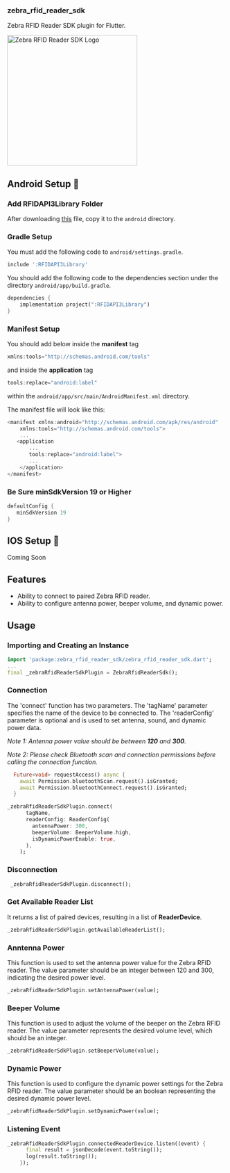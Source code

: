 ### zebra_rfid_reader_sdk

Zebra RFID Reader SDK plugin for Flutter.

<img src="https://github.com/yagmure15/zebra_rfid_reader_sdk/raw/main/site/zebra_rfd8500.png" alt="Zebra RFID Reader SDK Logo" width="300">

## Android Setup 🔧 

### Add RFIDAPI3Library Folder

After downloading [this](https://github.com/yagmure15/rfidapi3library/tree/main) file, copy it to the `android` directory.

### Gradle Setup

You must add the following code to `android/settings.gradle`.
```dart
include ':RFIDAPI3Library'
```

You should add the following code to the dependencies section under the directory `android/app/build.gradle`.
```dart
dependencies {
    implementation project(":RFIDAPI3Library")
}
```

### Manifest Setup
You should add below inside the **manifest** tag
```dart
xmlns:tools="http://schemas.android.com/tools"
```

and  inside the **application** tag 
 ```dart
 tools:replace="android:label"
```
within the `android/app/src/main/AndroidManifest.xml` directory.

The manifest file will look like this:
```dart
<manifest xmlns:android="http://schemas.android.com/apk/res/android"
    xmlns:tools="http://schemas.android.com/tools">
    ...
   <application
       ...
       tools:replace="android:label">
       ...
    </application>
</manifest>
```
### Be Sure minSdkVersion 19 or Higher
```dart
defaultConfig {
   minSdkVersion 19
}    
```
## IOS Setup 🔧 
Coming Soon

## Features
- Ability to connect to paired Zebra RFID reader.
- Ability to configure antenna power, beeper volume, and dynamic power.

## Usage

### Importing and Creating an Instance
```dart
import 'package:zebra_rfid_reader_sdk/zebra_rfid_reader_sdk.dart';
...
final _zebraRfidReaderSdkPlugin = ZebraRfidReaderSdk();
```

### Connection
The 'connect' function has two parameters. The 'tagName' parameter specifies the name of the device to be connected to. The 'readerConfig' parameter is optional and is used to set antenna, sound, and dynamic power data.

*Note 1: Antenna power value should be between **120** and **300**.*

*Note 2: Please check Bluetooth scan and connection permissions before calling the connection function.*


```dart
  Future<void> requestAccess() async {
    await Permission.bluetoothScan.request().isGranted;
    await Permission.bluetoothConnect.request().isGranted;
  }
```

```dart
_zebraRfidReaderSdkPlugin.connect(
      tagName,
      readerConfig: ReaderConfig(
        antennaPower: 300,
        beeperVolume: BeeperVolume.high,
        isDynamicPowerEnable: true,
      ),
    );
```
### Disconnection
```dart
 _zebraRfidReaderSdkPlugin.disconnect();
```
### Get Available Reader List 
It returns a list of paired devices, resulting in a list of **ReaderDevice**.
```dart
_zebraRfidReaderSdkPlugin.getAvailableReaderList();
```


### Anntenna Power
This function is used to set the antenna power value for the Zebra RFID reader. The value parameter should be an integer between 120 and 300, indicating the desired power level.
```dart
_zebraRfidReaderSdkPlugin.setAntennaPower(value);
```

### Beeper Volume
This function is used to adjust the volume of the beeper on the Zebra RFID reader. The value parameter represents the desired volume level, which should be an integer.
```dart
_zebraRfidReaderSdkPlugin.setBeeperVolume(value);
```

### Dynamic Power
This function is used to configure the dynamic power settings for the Zebra RFID reader. The value parameter should be an boolean representing the desired dynamic power level.
```dart
_zebraRfidReaderSdkPlugin.setDynamicPower(value);
```

### Listening Event
```dart
_zebraRfidReaderSdkPlugin.connectedReaderDevice.listen((event) {
      final result = jsonDecode(event.toString());
      log(result.toString());
    });
```




